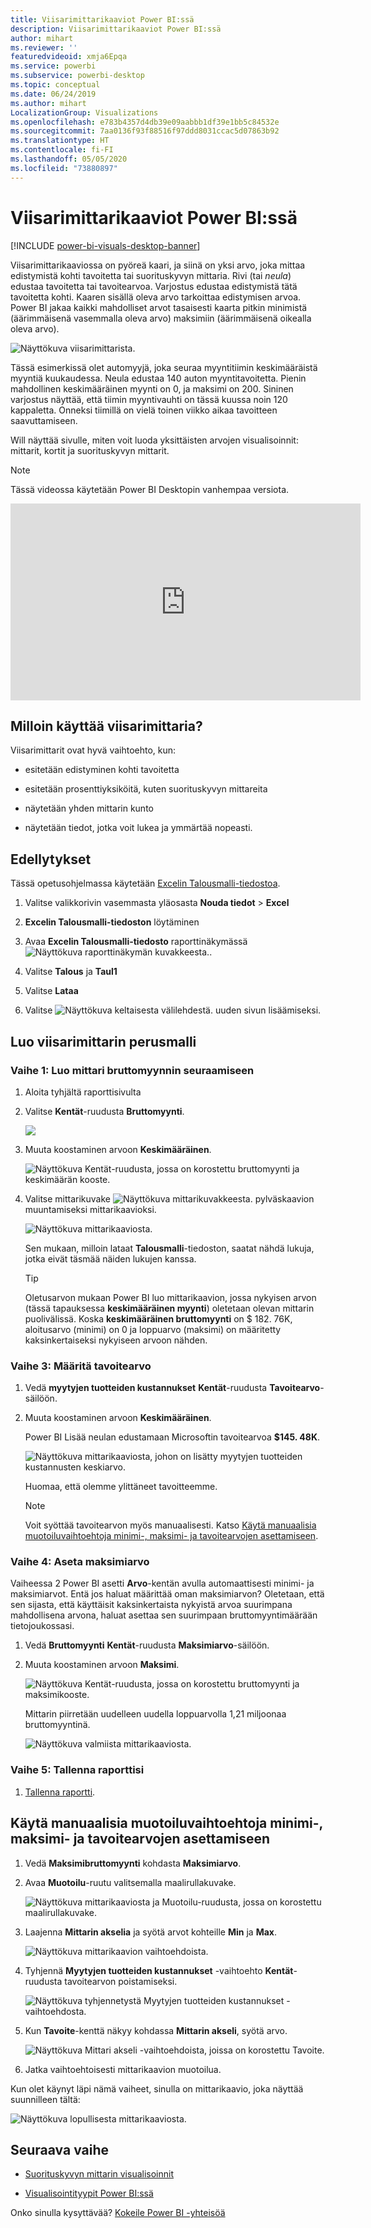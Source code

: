 ```yaml
---
title: Viisarimittarikaaviot Power BI:ssä
description: Viisarimittarikaaviot Power BI:ssä
author: mihart
ms.reviewer: ''
featuredvideoid: xmja6Epqa
ms.service: powerbi
ms.subservice: powerbi-desktop
ms.topic: conceptual
ms.date: 06/24/2019
ms.author: mihart
LocalizationGroup: Visualizations
ms.openlocfilehash: e783b4357d4db39e09aabbb1df39e1bb5c84532e
ms.sourcegitcommit: 7aa0136f93f88516f97ddd8031ccac5d07863b92
ms.translationtype: HT
ms.contentlocale: fi-FI
ms.lasthandoff: 05/05/2020
ms.locfileid: "73880897"
---
```

# <a name="radial-gauge-charts-in-power-bi"></a>Viisarimittarikaaviot Power BI:ssä

[!INCLUDE [power-bi-visuals-desktop-banner](../includes/power-bi-visuals-desktop-banner.md)]

Viisarimittarikaaviossa on pyöreä kaari, ja siinä on yksi arvo, joka mittaa edistymistä kohti tavoitetta tai suorituskyvyn mittaria. Rivi (tai *neula*) edustaa tavoitetta tai tavoitearvoa. Varjostus edustaa edistymistä tätä tavoitetta kohti. Kaaren sisällä oleva arvo tarkoittaa edistymisen arvoa. Power BI jakaa kaikki mahdolliset arvot tasaisesti kaarta pitkin minimistä (äärimmäisenä vasemmalla oleva arvo) maksimiin (äärimmäisenä oikealla oleva arvo).

![Näyttökuva viisarimittarista.](media/power-bi-visualization-radial-gauge-charts/gauge-m.png)

Tässä esimerkissä olet automyyjä, joka seuraa myyntitiimin keskimääräistä myyntiä kuukaudessa. Neula edustaa 140 auton myyntitavoitetta. Pienin mahdollinen keskimääräinen myynti on 0, ja maksimi on 200.  Sininen varjostus näyttää, että tiimin myyntivauhti on tässä kuussa noin 120 kappaletta. Onneksi tiimillä on vielä toinen viikko aikaa tavoitteen saavuttamiseen.

Will näyttää sivulle, miten voit luoda yksittäisten arvojen visualisoinnit: mittarit, kortit ja suorituskyvyn mittarit.
   > [!NOTE]
   > Tässä videossa käytetään Power BI Desktopin vanhempaa versiota.
   > 
   > 
<iframe width="560" height="315" src="https://www.youtube.com/embed/xmja6EpqaO0?list=PL1N57mwBHtN0JFoKSR0n-tBkUJHeMP2cP" frameborder="0" allowfullscreen></iframe>

## <a name="when-to-use-a-radial-gauge"></a>Milloin käyttää viisarimittaria?

Viisarimittarit ovat hyvä vaihtoehto, kun:

* esitetään edistyminen kohti tavoitetta

* esitetään prosenttiyksiköitä, kuten suorituskyvyn mittareita

* näytetään yhden mittarin kunto

* näytetään tiedot, jotka voit lukea ja ymmärtää nopeasti.

## <a name="prerequisites"></a>Edellytykset

Tässä opetusohjelmassa käytetään [Excelin Talousmalli-tiedostoa](https://download.microsoft.com/download/9/6/D/96DDC2FF-2568-491D-AAFA-AFDD6F763AE3/Retail%20Analysis%20Sample%20PBIX.pbix).

1. Valitse valikkorivin vasemmasta yläosasta **Nouda tiedot** > **Excel**
   
2. **Excelin Talousmalli-tiedoston** löytäminen

1. Avaa **Excelin Talousmalli-tiedosto** raporttinäkymässä ![Näyttökuva raporttinäkymän kuvakkeesta.](media/power-bi-visualization-kpi/power-bi-report-view.png).

1. Valitse **Talous** ja **Taul1**

1. Valitse **Lataa**

1. Valitse ![Näyttökuva keltaisesta välilehdestä.](media/power-bi-visualization-kpi/power-bi-yellow-tab.png) uuden sivun lisäämiseksi.



## <a name="create-a-basic-radial-gauge"></a>Luo viisarimittarin perusmalli

### <a name="step-1-create-a-gauge-to-track-gross-sales"></a>Vaihe 1: Luo mittari bruttomyynnin seuraamiseen

1. Aloita tyhjältä raporttisivulta

1. Valitse **Kentät**-ruudusta **Bruttomyynti**.

   ![](media/power-bi-visualization-radial-gauge-charts/grosssalesvalue-new.png)

1. Muuta koostaminen arvoon **Keskimääräinen**.

   ![Näyttökuva Kentät-ruudusta, jossa on korostettu bruttomyynti ja keskimäärän kooste.](media/power-bi-visualization-radial-gauge-charts/changetoaverage-new.png)

1. Valitse mittarikuvake ![Näyttökuva mittarikuvakkeesta.](media/power-bi-visualization-radial-gauge-charts/gaugeicon-new.png) pylväskaavion muuntamiseksi mittarikaavioksi.

    ![Näyttökuva mittarikaaviosta.](media/power-bi-visualization-radial-gauge-charts/gauge-no-target.png)

    Sen mukaan, milloin lataat **Talousmalli**-tiedoston, saatat nähdä lukuja, jotka eivät täsmää näiden lukujen kanssa.

    > [!TIP]
    > Oletusarvon mukaan Power BI luo mittarikaavion, jossa nykyisen arvon (tässä tapauksessa **keskimääräinen myynti**) oletetaan olevan mittarin puolivälissä. Koska **keskimääräinen bruttomyynti** on $ 182. 76K, aloitusarvo (minimi) on 0 ja loppuarvo (maksimi) on määritetty kaksinkertaiseksi nykyiseen arvoon nähden.

### <a name="step-3-set-a-target-value"></a>Vaihe 3: Määritä tavoitearvo

1. Vedä **myytyjen tuotteiden kustannukset** **Kentät**-ruudusta **Tavoitearvo**-säilöön.

1. Muuta koostaminen arvoon **Keskimääräinen**.

   Power BI Lisää neulan edustamaan Microsoftin tavoitearvoa **$145. 48K**.

   ![Näyttökuva mittarikaaviosta, johon on lisätty myytyjen tuotteiden kustannusten keskiarvo.](media/power-bi-visualization-radial-gauge-charts/gaugeinprogress-new.png)

    Huomaa, että olemme ylittäneet tavoitteemme.

   > [!NOTE]
   > Voit syöttää tavoitearvon myös manuaalisesti. Katso [Käytä manuaalisia muotoiluvaihtoehtoja minimi-, maksimi- ja tavoitearvojen asettamiseen](#use-manual-format-options-to-set-minimum-maximum-and-target-values).

### <a name="step-4-set-a-maximum-value"></a>Vaihe 4: Aseta maksimiarvo

Vaiheessa 2 Power BI asetti **Arvo**-kentän avulla automaattisesti minimi- ja maksimiarvot. Entä jos haluat määrittää oman maksimiarvon? Oletetaan, että sen sijasta, että käyttäisit kaksinkertaista nykyistä arvoa suurimpana mahdollisena arvona, haluat asettaa sen suurimpaan bruttomyyntimäärään tietojoukossasi.

1. Vedä **Bruttomyynti** **Kentät**-ruudusta **Maksimiarvo**-säilöön.

1. Muuta koostaminen arvoon **Maksimi**.

   ![Näyttökuva Kentät-ruudusta, jossa on korostettu bruttomyynti ja maksimikooste.](media/power-bi-visualization-radial-gauge-charts/setmaximum-new.png)

   Mittarin piirretään uudelleen uudella loppuarvolla 1,21 miljoonaa bruttomyyntinä.

   ![Näyttökuva valmiista mittarikaaviosta.](media/power-bi-visualization-radial-gauge-charts/power-bi-final-gauge.png)

### <a name="step-5-save-your-report"></a>Vaihe 5: Tallenna raporttisi

1. [Tallenna raportti](../service-report-save.md).

## <a name="use-manual-format-options-to-set-minimum-maximum-and-target-values"></a>Käytä manuaalisia muotoiluvaihtoehtoja minimi-, maksimi- ja tavoitearvojen asettamiseen

1. Vedä **Maksimibruttomyynti** kohdasta **Maksimiarvo**.

1. Avaa **Muotoilu**-ruutu valitsemalla maalirullakuvake.

   ![Näyttökuva mittarikaaviosta ja Muotoilu-ruudusta, jossa on korostettu maalirullakuvake.](media/power-bi-visualization-radial-gauge-charts/power-bi-roller.png)

1. Laajenna **Mittarin akselia** ja syötä arvot kohteille **Min** ja **Max**.

    ![Näyttökuva mittarikaavion vaihtoehdoista.](media/power-bi-visualization-radial-gauge-charts/power-bi-gauge-axis.png)

1. Tyhjennä **Myytyjen tuotteiden kustannukset** -vaihtoehto **Kentät**-ruudusta tavoitearvon poistamiseksi.

    ![Näyttökuva tyhjennetystä Myytyjen tuotteiden kustannukset -vaihtoehdosta.](media/power-bi-visualization-radial-gauge-charts/pbi-remove-target.png)

1. Kun **Tavoite**-kenttä näkyy kohdassa **Mittarin akseli**, syötä arvo.

     ![Näyttökuva Mittari akseli -vaihtoehdoista, joissa on korostettu Tavoite.](media/power-bi-visualization-radial-gauge-charts/power-bi-gauge-target.png)

1. Jatka vaihtoehtoisesti mittarikaavion muotoilua.

Kun olet käynyt läpi nämä vaiheet, sinulla on mittarikaavio, joka näyttää suunnilleen tältä:

![Näyttökuva lopullisesta mittarikaaviosta.](media/power-bi-visualization-radial-gauge-charts/power-bi-final.png)

## <a name="next-step"></a>Seuraava vaihe

* [Suorituskyvyn mittarin visualisoinnit](power-bi-visualization-kpi.md)

* [Visualisointityypit Power BI:ssä](power-bi-visualization-types-for-reports-and-q-and-a.md)

Onko sinulla kysyttävää? [Kokeile Power BI -yhteisöä](https://community.powerbi.com/)
